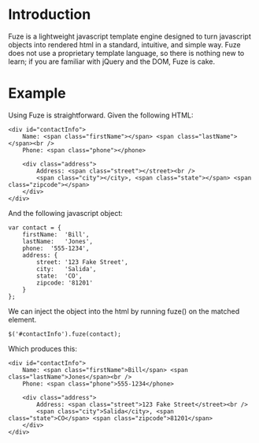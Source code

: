 # Introduction
Fuze is a lightweight javascript template engine designed to turn javascript objects into rendered html in a standard, intuitive, and simple way. Fuze does not use a proprietary template language, so there is nothing new to learn; if you are familiar with jQuery and the DOM, Fuze is cake.

# Example
Using Fuze is straightforward. Given the following HTML:

    <div id="contactInfo">
	    Name: <span class="firstName"></span> <span class="lastName"></span><br />
	    Phone: <span class="phone"></phone>
	
	    <div class="address">
		    Address: <span class="street"></street><br />
		    <span class="city"></city>, <span class="state"></span> <span class="zipcode"></span>
	    </div>
    </div>

And the following javascript object:

    var contact = {
	    firstName: 	'Bill',
	    lastName: 	'Jones',
	    phone:	'555-1234',
	    address: {
		    street: '123 Fake Street',
		    city:	'Salida',
		    state: 	'CO',
		    zipcode: '81201'
	    }
    };

We can inject the object into the html by running fuze() on the matched element.
    
	$('#contactInfo').fuze(contact);

Which produces this:

    <div id="contactInfo">
	    Name: <span class="firstName">Bill</span> <span class="lastName">Jones</span><br />
	    Phone: <span class="phone">555-1234</phone>
	
	    <div class="address">
		    Address: <span class="street">123 Fake Street</street><br />
		    <span class="city">Salida</city>, <span class="state">CO</span> <span class="zipcode">81201</span>
	    </div>
    </div>